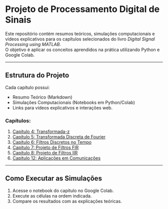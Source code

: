 # Projeto de Processamento Digital de Sinais

Este repositório contém resumos teóricos, simulações computacionais e vídeos explicativos para os capítulos selecionados do livro *Digital Signal Processing using MATLAB*.  
O objetivo é aplicar os conceitos aprendidos na prática utilizando Python e Google Colab.

---

## Estrutura do Projeto
Cada capítulo possui:
- Resumo Teórico (Markdown)
- Simulações Computacionais (Notebooks em Python/Colab)
- Links para vídeos explicativos e interações web.

### Capítulos:
1. [Capítulo 4: Transformada-z](Capitulo4_TransformadaZ/)
2. [Capítulo 5: Transformada Discreta de Fourier](Capitulo5_TransformadaDFT/)
3. [Capítulo 6: Filtros Discretos no Tempo](Capitulo6_FiltrosDiscretos/)
4. [Capítulo 7: Projeto de Filtros FIR](Capitulo7_FiltrosFIR/)
5. [Capítulo 8: Projeto de Filtros IIR](Capitulo8_FiltrosIIR/)
6. [Capítulo 12: Aplicações em Comunicações](Capitulo12_Comunicacoes/)

---

## Como Executar as Simulações
1. Acesse o notebook do capítulo no Google Colab.
2. Execute as células na ordem indicada.
3. Compare os resultados com as explicações teóricas.
